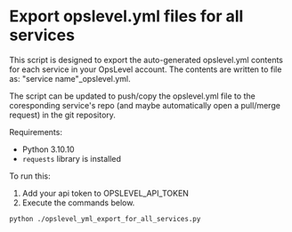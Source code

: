 # Export opslevel.yml files for all services

This script is designed to export the auto-generated opslevel.yml contents for
each service in your OpsLevel account. The contents are written to file as:
"service name"_opslevel.yml.

The script can be updated to push/copy the opslevel.yml file to the 
coresponding service's repo (and maybe automatically open a pull/merge request)
in the git repository.

Requirements:

- Python 3.10.10
- `requests` library is installed

To run this:

1. Add your api token to OPSLEVEL_API_TOKEN
2. Execute the commands below. 

```bash
python ./opslevel_yml_export_for_all_services.py
```